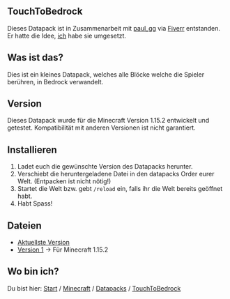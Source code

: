 ## TouchToBedrock

Dieses Datapack ist in Zusammenarbeit mit [paul_gg](https://www.fiverr.com/paul_gg) via [Fiverr](https://www.fiverr.com/rafaelurben/make-you-a-minecraft-datapack) entstanden.
Er hatte die Idee, [ich](https://fiverr.com/rafaelurben) habe sie umgesetzt.

## Was ist das?

Dies ist ein kleines Datapack, welches alle Blöcke welche die Spieler berühren, in Bedrock verwandelt.

## Version

Dieses Datapack wurde für die Minecraft Version 1.15.2 entwickelt und getestet. Kompatibilität mit anderen Versionen ist nicht garantiert.


## Installieren

1. Ladet euch die gewünschte Version des Datapacks herunter.
2. Verschiebt die heruntergeladene Datei in den datapacks Order eurer Welt. (Entpacken ist nicht nötig!)
3. Startet die Welt bzw. gebt `/reload` ein, falls ihr die Welt bereits geöffnet habt.
4. Habt Spass!


## Dateien

- [Aktuellste Version](https://github.com/rafaelurben/mc-touchtobedrock/raw/master/downloads/touchtobedrock-v1.zip)
- [Version 1](https://github.com/rafaelurben/mc-touchtobedrock/raw/master/downloads/touchtobedrock-v1.zip) -> Für Minecraft 1.15.2



## Wo bin ich?

Du bist hier: [Start](/) / [Minecraft](/minecraft) / [Datapacks](/minecraft/datapacks) / [TouchToBedrock](/minecraft/datapacks/touchtobedrock)
